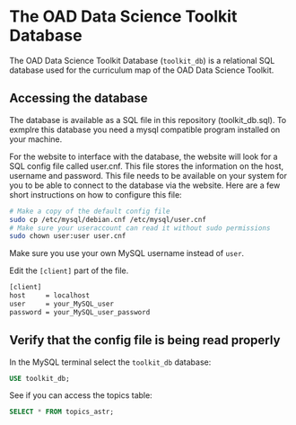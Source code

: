 # The OAD Data Science Toolkit Database 

The OAD Data Science Toolkit Database (```toolkit_db```) is a relational SQL database used for the curriculum map of the OAD Data Science Toolkit.

## Accessing the database

The database is available as a SQL file in this repository (toolkit_db.sql). To exmplre this database you need a mysql compatible program installed on your machine.

For the website to interface with the database, the website will look for a SQL config file called user.cnf. This file stores the information on the host, username and password. This file needs to be available on your system for you to be able to connect to the database via the website. Here are a few short instructions on how to configure this file:

```sh
# Make a copy of the default config file
sudo cp /etc/mysql/debian.cnf /etc/mysql/user.cnf
# Make sure your useraccount can read it without sudo permissions
sudo chown user:user user.cnf
```

Make sure you use your own MySQL username instead of ```user```.

Edit the ```[client]``` part of the file.

```sh
[client]
host     = localhost
user     = your_MySQL_user
password = your_MySQL_user_password
```

## Verify that the config file is being read properly

In the MySQL terminal select the ```toolkit_db``` database:

```SQL
USE toolkit_db;
```

See if you can access the topics table:
```SQL
SELECT * FROM topics_astr;
```